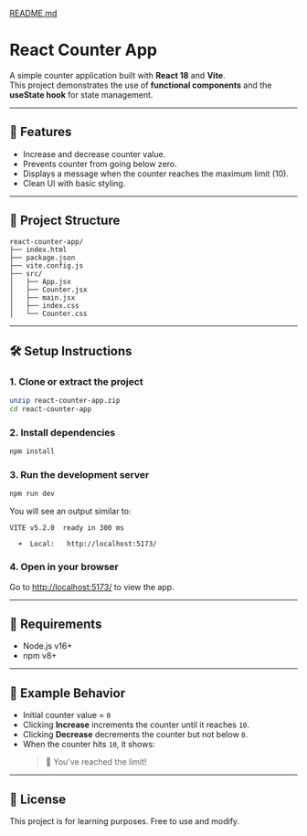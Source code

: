 [README.md](https://github.com/user-attachments/files/22386277/README.md)
# React Counter App

A simple counter application built with **React 18** and **Vite**.  
This project demonstrates the use of **functional components** and the **useState hook** for state management.

---

## 🚀 Features
- Increase and decrease counter value.
- Prevents counter from going below zero.
- Displays a message when the counter reaches the maximum limit (10).
- Clean UI with basic styling.

---

## 📂 Project Structure
```
react-counter-app/
├── index.html
├── package.json
├── vite.config.js
├── src/
│   ├── App.jsx
│   ├── Counter.jsx
│   ├── main.jsx
│   ├── index.css
│   └── Counter.css
```

---

## 🛠️ Setup Instructions

### 1. Clone or extract the project
```bash
unzip react-counter-app.zip
cd react-counter-app
```

### 2. Install dependencies
```bash
npm install
```

### 3. Run the development server
```bash
npm run dev
```

You will see an output similar to:
```
VITE v5.2.0  ready in 300 ms

  ➜  Local:   http://localhost:5173/
```

### 4. Open in your browser
Go to [http://localhost:5173/](http://localhost:5173/) to view the app.

---

## 📌 Requirements
- Node.js v16+  
- npm v8+  

---

## 🎯 Example Behavior
- Initial counter value = `0`  
- Clicking **Increase** increments the counter until it reaches `10`.  
- Clicking **Decrease** decrements the counter but not below `0`.  
- When the counter hits `10`, it shows:  
  > 🎉 You've reached the limit!

---

## 📄 License
This project is for learning purposes. Free to use and modify.
